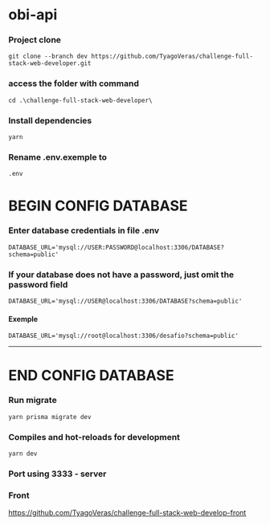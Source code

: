 # obi-api

### Project clone 
````
git clone --branch dev https://github.com/TyagoVeras/challenge-full-stack-web-developer.git
````
### access the folder with command

```
cd .\challenge-full-stack-web-developer\
```


### Install dependencies
```
yarn
```

### Rename .env.exemple to
```
.env
```
# BEGIN CONFIG DATABASE

### Enter database credentials in file .env
```
DATABASE_URL='mysql://USER:PASSWORD@localhost:3306/DATABASE?schema=public'
```

### If your database does not have a password, just omit the password field 
```
DATABASE_URL='mysql://USER@localhost:3306/DATABASE?schema=public'
```
#### Exemple
```
DATABASE_URL='mysql://root@localhost:3306/desafio?schema=public'

```
--------------------------------------
# END CONFIG DATABASE

### Run migrate
```
yarn prisma migrate dev
```


### Compiles and hot-reloads for development
```
yarn dev
```
### Port using 3333 - server

### Front
https://github.com/TyagoVeras/challenge-full-stack-web-develop-front
